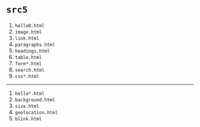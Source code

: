 # `src5`

1. `hello0.html`
1. `image.html`
1. `link.html`
1. `paragraphs.html`
1. `headings.html`
1. `table.html`
1. `form*.html`
1. `search.html`
1. `css*.html`

***

1. `hello*.html`
1. `background.html`
1. `size.html`
1. `geolocation.html`
1. `blink.html`
